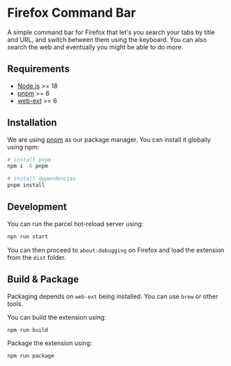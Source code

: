 # Firefox Command Bar

A simple command bar for Firefox that let's you search your tabs by title and URL, and switch between them using the keyboard.
You can also search the web and eventually you might be able to do more.

## Requirements

- [Node.js](https://nodejs.org/en/) >= 18
- [pnpm](https://pnpm.io/) >= 6
- [web-ext](https://extensionworkshop.com/documentation/develop/getting-started-with-web-ext/) >= 6

## Installation

We are using [pnpm](https://pnpm.io/) as our package manager. You can install it globally using npm:
```bash
# install pnpm
npm i -G pnpm

# install dependencies
pnpm install
```


## Development

You can run the parcel hot-reload server using:

```bash
npn run start
```

You can then proceed to `about:debugging` on Firefox and load the extension from the `dist` folder.


## Build & Package

Packaging depends on `web-ext` being installed. You can use `brew` or other tools.

You can build the extension using:

```bash
npm run build
```

Package the extension using:

```bash
npm run package
```
